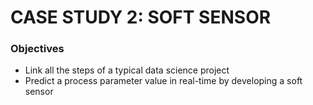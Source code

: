 # CASE STUDY 2: SOFT SENSOR

### Objectives

*   Link all the steps of a typical data science project
*   Predict a process parameter value in real-time by developing a soft sensor